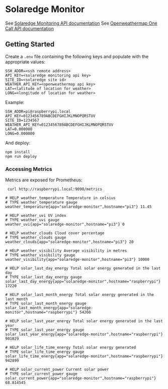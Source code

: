 # Solaredge Monitor
See [Solaredge Monitoring API documentation](https://knowledge-center.solaredge.com/sites/kc/files/se_monitoring_api.pdf)
See [Openweathermap One Call API documentation](https://openweathermap.org/api/one-call-3)

## Getting Started
Create a `.env` file containing the following keys and populate with the appropriate values:
```
SSH_ADDR=<ssh remote address>
API_KEY=<solaredge monitoring api key>
SITE_ID=<solaredge site id>
WEATHER_API_KEY=<openweathermap api key>
LAT=<latitude of location for weather>
LONG=<longitude of location for weather>
```

Example:
```
SSH_ADDR=pi@raspberrypi.local
API_KEY=0123456789ABCDEFGHIJKLMNOPQRSTUV
SITE_ID=1234567
WEATHER_API_KEY=0123456789ABCDEFGHIJKLMNOPQRSTUV
LAT=0.000000
LONG=0.000000
```

And deploy:
```shell
npm install
npm run deploy
```


### Accessing Metrics
Metrics are exposed for Prometheus:

```shell
 curl http://raspberrypi.local:9090/metrics
```

```
# HELP weather_temperature Temperature in celsius
# TYPE weather_temperature gauge
weather_temperature{app="solaredge-monitor",hostname="pi3"} 11.45

# HELP weather_uvi UV index
# TYPE weather_uvi gauge
weather_uvi{app="solaredge-monitor",hostname="pi3"} 0

# HELP weather_clouds Cloud cover percentage
# TYPE weather_clouds gauge
weather_clouds{app="solaredge-monitor",hostname="pi3"} 20

# HELP weather_visibility Average visibility in metres
# TYPE weather_visibility gauge
weather_visibility{app="solaredge-monitor",hostname="pi3"} 10000

# HELP solar_last_day_energy Total solar energy generated in the last day
# TYPE solar_last_day_energy gauge
solar_last_day_energy{app="solaredge-monitor",hostname="raspberrypi"} 17220

# HELP solar_last_month_energy Total solar energy generated in the last month
# TYPE solar_last_month_energy gauge
solar_last_month_energy{app="solaredge-monitor",hostname="raspberrypi"} 54260

# HELP solar_last_year_energy Total solar energy generated in the last year
# TYPE solar_last_year_energy gauge
solar_last_year_energy{app="solaredge-monitor",hostname="raspberrypi"} 901029

# HELP solar_life_time_energy Total solar energy generated
# TYPE solar_life_time_energy gauge
solar_life_time_energy{app="solaredge-monitor",hostname="raspberrypi"} 942899

# HELP solar_current_power Current solar power
# TYPE solar_current_power gauge
solar_current_power{app="solaredge-monitor",hostname="raspberrypi"} 68.814545
```